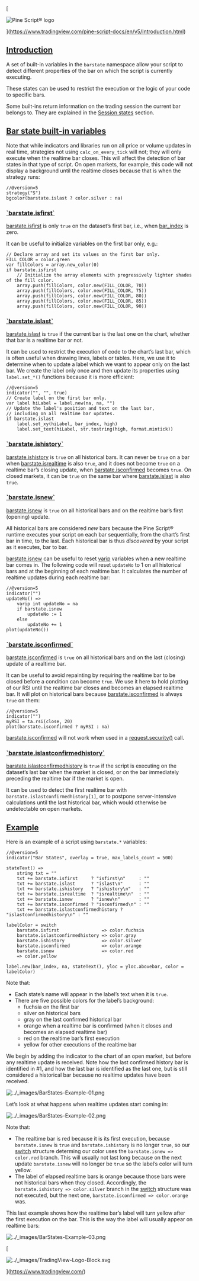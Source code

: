 [

![Pine Script® logo](https://tradingview.com/pine-script-docs/en/v5/_images/Pine-script-logo.svg)

](https://www.tradingview.com/pine-script-docs/en/v5/Introduction.html)

[Introduction](#id1)
-------------------------------------------------------------------

A set of built-in variables in the `barstate` namespace allow your script to detect different properties of the bar on which the script is currently executing.

These states can be used to restrict the execution or the logic of your code to specific bars.

Some built-ins return information on the trading session the current bar belongs to. They are explained in the [Session states](https://tradingview.com/pine-script-docs/en/v5/concepts/Sessions.html#pagesessions-sessionstates) section.

[Bar state built-in variables](#id2)
---------------------------------------------------------------------------------------------------

Note that while indicators and libraries run on all price or volume updates in real time, strategies not using `calc_on_every_tick` will not; they will only execute when the realtime bar closes. This will affect the detection of bar states in that type of script. On open markets, for example, this code will not display a background until the realtime closes because that is when the strategy runs:

```
//@version=5
strategy("S")
bgcolor(barstate.islast ? color.silver : na)

```


### [\`barstate.isfirst\`](#id3)

[barstate.isfirst](https://www.tradingview.com/pine-script-reference/v5/#var_barstate{dot}isfirst) is only `true` on the dataset’s first bar, i.e., when [bar\_index](https://www.tradingview.com/pine-script-reference/v5/#var_bar_index) is zero.

It can be useful to initialize variables on the first bar only, e.g.:

```
// Declare array and set its values on the first bar only.
FILL_COLOR = color.green
var fillColors = array.new_color(0)
if barstate.isfirst
    // Initialize the array elements with progressively lighter shades of the fill color.
    array.push(fillColors, color.new(FILL_COLOR, 70))
    array.push(fillColors, color.new(FILL_COLOR, 75))
    array.push(fillColors, color.new(FILL_COLOR, 80))
    array.push(fillColors, color.new(FILL_COLOR, 85))
    array.push(fillColors, color.new(FILL_COLOR, 90))

```


### [\`barstate.islast\`](#id4)

[barstate.islast](https://www.tradingview.com/pine-script-reference/v5/#var_barstate{dot}islast) is `true` if the current bar is the last one on the chart, whether that bar is a realtime bar or not.

It can be used to restrict the execution of code to the chart’s last bar, which is often useful when drawing lines, labels or tables. Here, we use it to determine when to update a label which we want to appear only on the last bar. We create the label only once and then update its properties using `label.set_*()` functions because it is more efficient:

```
//@version=5
indicator("", "", true)
// Create label on the first bar only.
var label hiLabel = label.new(na, na, "")
// Update the label's position and text on the last bar,
// including on all realtime bar updates.
if barstate.islast
    label.set_xy(hiLabel, bar_index, high)
    label.set_text(hiLabel, str.tostring(high, format.mintick))

```


### [\`barstate.ishistory\`](#id5)

[barstate.ishistory](https://www.tradingview.com/pine-script-reference/v5/#var_barstate{dot}ishistory) is `true` on all historical bars. It can never be `true` on a bar when [barstate.isrealtime](https://www.tradingview.com/pine-script-reference/v5/#var_barstate{dot}isrealtime) is also `true`, and it does not become `true` on a realtime bar’s closing update, when [barstate.isconfirmed](https://www.tradingview.com/pine-script-reference/v5/#var_barstate{dot}isconfirmed) becomes `true`. On closed markets, it can be `true` on the same bar where [barstate.islast](https://www.tradingview.com/pine-script-reference/v5/#var_barstate{dot}islast) is also `true`.

### [\`barstate.isnew\`](#id7)

[barstate.isnew](https://www.tradingview.com/pine-script-reference/v5/#var_barstate{dot}isnew) is `true` on all historical bars and on the realtime bar’s first (opening) update.

All historical bars are considered _new_ bars because the Pine Script® runtime executes your script on each bar sequentially, from the chart’s first bar in time, to the last. Each historical bar is thus _discovered_ by your script as it executes, bar to bar.

[barstate.isnew](https://www.tradingview.com/pine-script-reference/v5/#var_barstate{dot}isnew) can be useful to reset [varip](https://www.tradingview.com/pine-script-reference/v5/#op_varip) variables when a new realtime bar comes in. The following code will reset `updateNo` to 1 on all historical bars and at the beginning of each realtime bar. It calculates the number of realtime updates during each realtime bar:

```
//@version=5
indicator("")
updateNo() =>
    varip int updateNo = na
    if barstate.isnew
        updateNo := 1
    else
        updateNo += 1
plot(updateNo())

```


### [\`barstate.isconfirmed\`](#id8)

[barstate.isconfirmed](https://www.tradingview.com/pine-script-reference/v5/#var_barstate{dot}isconfirmed) is `true` on all historical bars and on the last (closing) update of a realtime bar.

It can be useful to avoid repainting by requiring the realtime bar to be closed before a condition can become `true`. We use it here to hold plotting of our RSI until the realtime bar closes and becomes an elapsed realtime bar. It will plot on historical bars because [barstate.isconfirmed](https://www.tradingview.com/pine-script-reference/v5/#var_barstate{dot}isconfirmed) is always `true` on them:

```
//@version=5
indicator("")
myRSI = ta.rsi(close, 20)
plot(barstate.isconfirmed ? myRSI : na)

```


[barstate.isconfirmed](https://www.tradingview.com/pine-script-reference/v5/#var_barstate{dot}isconfirmed) will not work when used in a [request.security()](https://www.tradingview.com/pine-script-reference/v5/#fun_request{dot}security) call.

### [\`barstate.islastconfirmedhistory\`](#id9)

[barstate.islastconfirmedhistory](https://www.tradingview.com/pine-script-reference/v5/#var_barstate{dot}islastconfirmedhistory) is `true` if the script is executing on the dataset’s last bar when the market is closed, or on the bar immediately preceding the realtime bar if the market is open.

It can be used to detect the first realtime bar with `barstate.islastconfirmedhistory[1]`, or to postpone server-intensive calculations until the last historical bar, which would otherwise be undetectable on open markets.

[Example](#id10)
----------------------------------------------------------

Here is an example of a script using `barstate.*` variables:

```
//@version=5
indicator("Bar States", overlay = true, max_labels_count = 500)

stateText() =>
    string txt = ""
    txt += barstate.isfirst     ? "isfirst\n"     : ""
    txt += barstate.islast      ? "islast\n"      : ""
    txt += barstate.ishistory   ? "ishistory\n"   : ""
    txt += barstate.isrealtime  ? "isrealtime\n"  : ""
    txt += barstate.isnew       ? "isnew\n"       : ""
    txt += barstate.isconfirmed ? "isconfirmed\n" : ""
    txt += barstate.islastconfirmedhistory ? "islastconfirmedhistory\n" : ""

labelColor = switch
    barstate.isfirst                => color.fuchsia
    barstate.islastconfirmedhistory => color.gray
    barstate.ishistory              => color.silver
    barstate.isconfirmed            => color.orange
    barstate.isnew                  => color.red
    => color.yellow

label.new(bar_index, na, stateText(), yloc = yloc.abovebar, color = labelColor)

```


Note that:

*   Each state’s name will appear in the label’s text when it is `true`.
*   There are five possible colors for the label’s background:
    *   fuchsia on the first bar
    *   silver on historical bars
    *   gray on the last confirmed historical bar
    *   orange when a realtime bar is confirmed (when it closes and becomes an elapsed realtime bar)
    *   red on the realtime bar’s first execution
    *   yellow for other executions of the realtime bar

We begin by adding the indicator to the chart of an open market, but before any realtime update is received. Note how the last confirmed history bar is identified in #1, and how the last bar is identified as the last one, but is still considered a historical bar because no realtime updates have been received.

![../_images/BarStates-Example-01.png](https://tradingview.com/pine-script-docs/en/v5/_images/BarStates-Example-01.png)

Let’s look at what happens when realtime updates start coming in:

![../_images/BarStates-Example-02.png](https://tradingview.com/pine-script-docs/en/v5/_images/BarStates-Example-02.png)

Note that:

*   The realtime bar is red because it is its first execution, because `barstate.isnew` is `true` and `barstate.ishistory` is no longer `true`, so our [switch](https://www.tradingview.com/pine-script-reference/v5/#op_switch) structure determing our color uses the `barstate.isnew => color.red` branch. This will usually not last long because on the next update `barstate.isnew` will no longer be `true` so the label’s color will turn yellow.
*   The label of elapsed realtime bars is orange because those bars were not historical bars when they closed. Accordingly, the `barstate.ishistory => color.silver` branch in the [switch](https://www.tradingview.com/pine-script-reference/v5/#op_switch) structure was not executed, but the next one, `barstate.isconfirmed => color.orange` was.

This last example shows how the realtime bar’s label will turn yellow after the first execution on the bar. This is the way the label will usually appear on realtime bars:

![../_images/BarStates-Example-03.png](https://tradingview.com/pine-script-docs/en/v5/_images/BarStates-Example-03.png)

[

![../_images/TradingView-Logo-Block.svg](https://tradingview.com/pine-script-docs/en/v5/_images/TradingView-Logo-Block.svg)

](https://www.tradingview.com/)